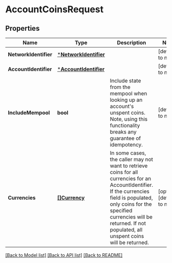 # AccountCoinsRequest

## Properties
Name | Type | Description | Notes
------------ | ------------- | ------------- | -------------
**NetworkIdentifier** | [***NetworkIdentifier**](NetworkIdentifier.md) |  | [default to null]
**AccountIdentifier** | [***AccountIdentifier**](AccountIdentifier.md) |  | [default to null]
**IncludeMempool** | **bool** | Include state from the mempool when looking up an account&#x27;s unspent coins. Note, using this functionality breaks any guarantee of idempotency. | [default to null]
**Currencies** | [**[]Currency**](Currency.md) | In some cases, the caller may not want to retrieve coins for all currencies for an AccountIdentifier. If the currencies field is populated, only coins for the specified currencies will be returned. If not populated, all unspent coins will be returned. | [optional] [default to null]

[[Back to Model list]](../README.md#documentation-for-models) [[Back to API list]](../README.md#documentation-for-api-endpoints) [[Back to README]](../README.md)

